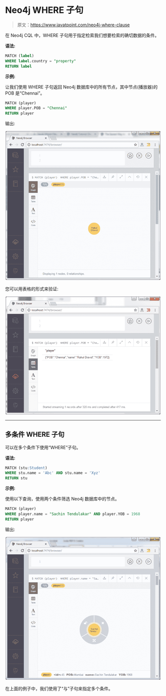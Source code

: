 # Neo4j WHERE 子句

> 原文：<https://www.javatpoint.com/neo4j-where-clause>

在 Neo4j CQL 中，WHERE 子句用于指定检索我们想要检索的确切数据的条件。

**语法:**

```sql
MATCH (label)  
WHERE label.country = "property" 
RETURN label 

```

**示例:**

让我们使用 WHERE 子句返回 Neo4j 数据库中的所有节点，其中节点(播放器)的 POB 是“Chennai”。

```sql
MATCH (player)  
WHERE player.POB = "Chennai" 
RETURN player 

```

输出:

![Neo4j Where clause 1](img/940ba653281f28a3b79c045b4c0e9a09.png)

您可以用表格的形式来验证:

![Neo4j Where clause 2](img/abd0bde95d358e5e5223d16b168a5ce2.png)

* * *

## 多条件 WHERE 子句

可以在多个条件下使用“WHERE”子句。

**语法:**

```sql
MATCH (stu:Student)  
WHERE stu.name = 'Abc' AND stu.name = 'Xyz' 
RETURN stu 

```

**示例:**

使用以下查询，使用两个条件筛选 Neo4j 数据库中的节点。

```sql
MATCH (player)  
WHERE player.name = "Sachin Tendulakar" AND player.YOB = 1968 
RETURN player

```

输出:

![Neo4j Where clause 3](img/60f5bf3d4f4046bb1dd86ae65f49d6ec.png)

在上面的例子中，我们使用了“与”子句来指定多个条件。